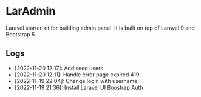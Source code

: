 # LarAdmin

Laravel starter kit for building admin panel. It is built on top of Laravel 9 and Bootstrap 5.

## Logs
- [2022-11-20 12:17]: Add seed users
- [2022-11-20 12:11]: Handle error page expired 419
- [2022-11-19 22:04]: Change login with username
- [2022-11-19 21:36]: Install Laravel UI Boostrap Auth
